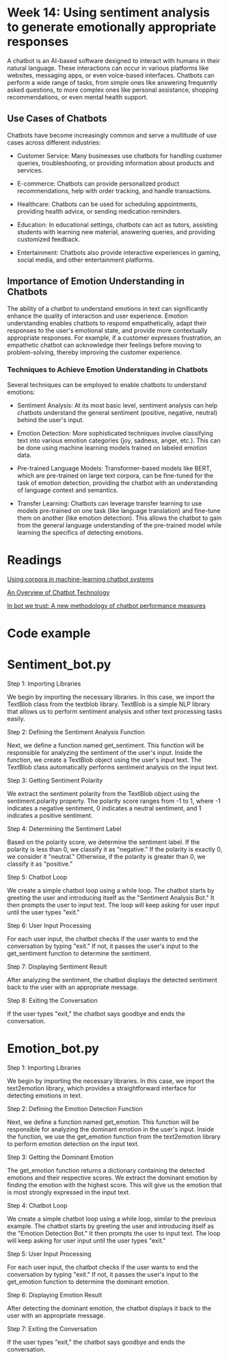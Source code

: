 # Week 14: Using sentiment analysis to generate emotionally appropriate responses


A chatbot is an AI-based software designed to interact with humans in their natural language. These interactions can occur in various platforms like websites, messaging apps, or even voice-based interfaces. Chatbots can perform a wide range of tasks, from simple ones like answering frequently asked questions, to more complex ones like personal assistance, shopping recommendations, or even mental health support.

## Use Cases of Chatbots
Chatbots have become increasingly common and serve a multitude of use cases across different industries:

- Customer Service: Many businesses use chatbots for handling customer queries, troubleshooting, or providing information about products and services.

- E-commerce: Chatbots can provide personalized product recommendations, help with order tracking, and handle transactions.

- Healthcare: Chatbots can be used for scheduling appointments, providing health advice, or sending medication reminders.

- Education: In educational settings, chatbots can act as tutors, assisting students with learning new material, answering queries, and providing customized feedback.

- Entertainment: Chatbots also provide interactive experiences in gaming, social media, and other entertainment platforms.

## Importance of Emotion Understanding in Chatbots
The ability of a chatbot to understand emotions in text can significantly enhance the quality of interaction and user experience. Emotion understanding enables chatbots to respond empathetically, adapt their responses to the user's emotional state, and provide more contextually appropriate responses. For example, if a customer expresses frustration, an empathetic chatbot can acknowledge their feelings before moving to problem-solving, thereby improving the customer experience.

### Techniques to Achieve Emotion Understanding in Chatbots
Several techniques can be employed to enable chatbots to understand emotions:

- Sentiment Analysis: At its most basic level, sentiment analysis can help chatbots understand the general sentiment (positive, negative, neutral) behind the user's input.

- Emotion Detection: More sophisticated techniques involve classifying text into various emotion categories (joy, sadness, anger, etc.). This can be done using machine learning models trained on labeled emotion data.

- Pre-trained Language Models: Transformer-based models like BERT, which are pre-trained on large text corpora, can be fine-tuned for the task of emotion detection, providing the chatbot with an understanding of language context and semantics.

- Transfer Learning: Chatbots can leverage transfer learning to use models pre-trained on one task (like language translation) and fine-tune them on another (like emotion detection). This allows the chatbot to gain from the general language understanding of the pre-trained model while learning the specifics of detecting emotions.

# Readings

[Using corpora in machine-learning chatbot systems](https://d1wqtxts1xzle7.cloudfront.net/47822392/Using_corpora_in_machine-learning_chatbo20160805-6451-13l2mjr-libre.pdf?1470426979=&response-content-disposition=inline%3B+filename%3DUsing_corpora_in_machine_learning_chatbo.pdf&Expires=1691349264&Signature=Ndyv2Bz9KIEWavyG3ZOXbGkhtJKibBRSobPXdMIyp6Od9M8-Z3X-5~iA2nogQRe11U8DlL9ZBsybO3hy1LF4~9TKJ~COeoqyP1gKce5l4ijn4RHgL9l~Q28Y5YBvm-tPiFPNn-tjlRnakuO8HEvgHNJfmUL82yXkyR-fk3VUAqSmReUcUztbzcHC~f6G-GYz0yBVZzH9cEgbbB6L13tkXnOUArCbr4leVDRdGVgXGNRWiu0ZNjb~lAVpkOjEqwY9JIZI53-hJXXVbrXPkeuEu-Pborr-0nze2zEBA1COlATMQLPP-ggj2IXCIILtT538WKrPpD22dYuCXf4FxYlwjg__&Key-Pair-Id=APKAJLOHF5GGSLRBV4ZA)


[An Overview of Chatbot Technology](https://link.springer.com/chapter/10.1007/978-3-030-49186-4_31)


[In bot we trust: A new methodology of chatbot performance measures](https://d1wqtxts1xzle7.cloudfront.net/60691006/1-s2.0-S000768131930117X-main20190924-129154-1x6yb13-libre.pdf?1569347288=&response-content-disposition=inline%3B+filename%3DIn_bot_we_trust_A_new_methodology_ofchat.pdf&Expires=1691349386&Signature=Z8gVCqvYDuCDQ~SDS8ixoO1jF4ccifVsZHFLwgAQt4CoICeDk3PaATpcAiauSlvF~bXED8rg5-48d-XpnqmSKyR-5H0NBMVdoo954FDvdEpCZiIOOwpepZ5Y6qU8M4ydoM5u9mp1kSbM02erUv6jLq2p9vgcIPisT1cMBAT10MnAXoEC17jxdv2Le-hjEuKqpwnHqQGRJEW54jQ~Usr6c9q~hBEQiiM7MabxVavwbgPp1MlLcbWvPYO2yMvECAYgJpIDd-w2ovBOljAzeXVEdqcA2NPYA3OxRiFaJqEoiSTEOTrGOBgY5W~IHOG~FFtGGHxXQr8aEBO9hrlVNPzH2g__&Key-Pair-Id=APKAJLOHF5GGSLRBV4ZA)


# Code example

# Sentiment_bot.py

Step 1: Importing Libraries

We begin by importing the necessary libraries. In this case, we import the TextBlob class from the textblob library. TextBlob is a simple NLP library that allows us to perform sentiment analysis and other text processing tasks easily.

Step 2: Defining the Sentiment Analysis Function

Next, we define a function named get_sentiment. This function will be responsible for analyzing the sentiment of the user's input. Inside the function, we create a TextBlob object using the user's input text. The TextBlob class automatically performs sentiment analysis on the input text.

Step 3: Getting Sentiment Polarity

We extract the sentiment polarity from the TextBlob object using the sentiment.polarity property. The polarity score ranges from -1 to 1, where -1 indicates a negative sentiment, 0 indicates a neutral sentiment, and 1 indicates a positive sentiment.

Step 4: Determining the Sentiment Label

Based on the polarity score, we determine the sentiment label. If the polarity is less than 0, we classify it as "negative." If the polarity is exactly 0, we consider it "neutral." Otherwise, if the polarity is greater than 0, we classify it as "positive."

Step 5: Chatbot Loop

We create a simple chatbot loop using a while loop. The chatbot starts by greeting the user and introducing itself as the "Sentiment Analysis Bot." It then prompts the user to input text. The loop will keep asking for user input until the user types "exit."

Step 6: User Input Processing

For each user input, the chatbot checks if the user wants to end the conversation by typing "exit." If not, it passes the user's input to the get_sentiment function to determine the sentiment.

Step 7: Displaying Sentiment Result

After analyzing the sentiment, the chatbot displays the detected sentiment back to the user with an appropriate message.

Step 8: Exiting the Conversation

If the user types "exit," the chatbot says goodbye and ends the conversation.

# Emotion_bot.py

Step 1: Importing Libraries

We begin by importing the necessary libraries. In this case, we import the text2emotion library, which provides a straightforward interface for detecting emotions in text.

Step 2: Defining the Emotion Detection Function

Next, we define a function named get_emotion. This function will be responsible for analyzing the dominant emotion in the user's input. Inside the function, we use the get_emotion function from the text2emotion library to perform emotion detection on the input text.

Step 3: Getting the Dominant Emotion

The get_emotion function returns a dictionary containing the detected emotions and their respective scores. We extract the dominant emotion by finding the emotion with the highest score. This will give us the emotion that is most strongly expressed in the input text.

Step 4: Chatbot Loop

We create a simple chatbot loop using a while loop, similar to the previous example. The chatbot starts by greeting the user and introducing itself as the "Emotion Detection Bot." It then prompts the user to input text. The loop will keep asking for user input until the user types "exit."

Step 5: User Input Processing

For each user input, the chatbot checks if the user wants to end the conversation by typing "exit." If not, it passes the user's input to the get_emotion function to determine the dominant emotion.

Step 6: Displaying Emotion Result

After detecting the dominant emotion, the chatbot displays it back to the user with an appropriate message.

Step 7: Exiting the Conversation

If the user types "exit," the chatbot says goodbye and ends the conversation.